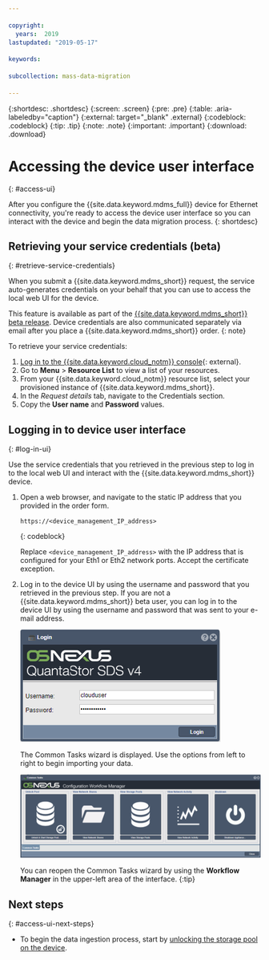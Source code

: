```yaml
---

copyright:
  years:  2019
lastupdated: "2019-05-17"

keywords:

subcollection: mass-data-migration

---
```


{:shortdesc: .shortdesc}
{:screen: .screen}
{:pre: .pre}
{:table: .aria-labeledby="caption"}
{:external: target="_blank" .external}
{:codeblock: .codeblock}
{:tip: .tip}
{:note: .note}
{:important: .important}
{:download: .download}

# Accessing the device user interface
{: #access-ui}

After you configure the {{site.data.keyword.mdms_full}} device for Ethernet connectivity, you're ready to access the device user interface so you can interact with the device and begin the data migration process.
{: shortdesc}

## Retrieving your service credentials (beta)
{: #retrieve-service-credentials}

When you submit a {{site.data.keyword.mdms_short}} request, the service auto-generates credentials on your behalf that you can use to access the local web UI for the device. 

This feature is available as part of the [{{site.data.keyword.mdms_short}} beta release](/docs/services/mass-data-migration?topic=mass-data-migration-beta). Device credentials are also communicated separately via email after you place a {{site.data.keyword.mdms_short}} order.
{: note}

To retrieve your service credentials:

1. [Log in to the {{site.data.keyword.cloud_notm}} console](https://{DomainName}/){: external}.
2. Go to **Menu** &gt; **Resource List** to view a list of your resources.
3. From your {{site.data.keyword.cloud_notm}} resource list, select your provisioned instance of {{site.data.keyword.mdms_short}}.
4. In the _Request details_ tab, navigate to the Credentials section.
5. Copy the **User name** and **Password** values.

## Logging in to device user interface
{: #log-in-ui}

Use the service credentials that you retrieved in the previous step to log in to the local web UI and interact with the {{site.data.keyword.mdms_short}} device.

1. Open a web browser, and navigate to the static IP address that you provided in the order form.

   ```
   https://<device_management_IP_address>
   ```
   {: codeblock}

   Replace `<device_management_IP_address>` with the IP address that is configured for your Eth1 or Eth2 network ports. Accept the certificate exception.

2. Log in to the device UI by using the username and password that you retrieved in the previous step. If you are not a {{site.data.keyword.mdms_short}} beta user, you can log in to the device UI by using the username and password that was sent to your e-mail address.

   ![Login page](/images/login.png)

   The Common Tasks wizard is displayed. Use the options from left to right to begin importing your data.

   ![Workflow icons](/images/workflow.png)

   You can reopen the Common Tasks wizard by using the **Workflow Manager** in the upper-left area of the interface.
   {:tip}

## Next steps
{: #access-ui-next-steps}

- To begin the data ingestion process, start by [unlocking the storage pool on the device](/docs/infrastructure/mass-data-migration?topic=mass-data-migration-unlock-storage-pool).